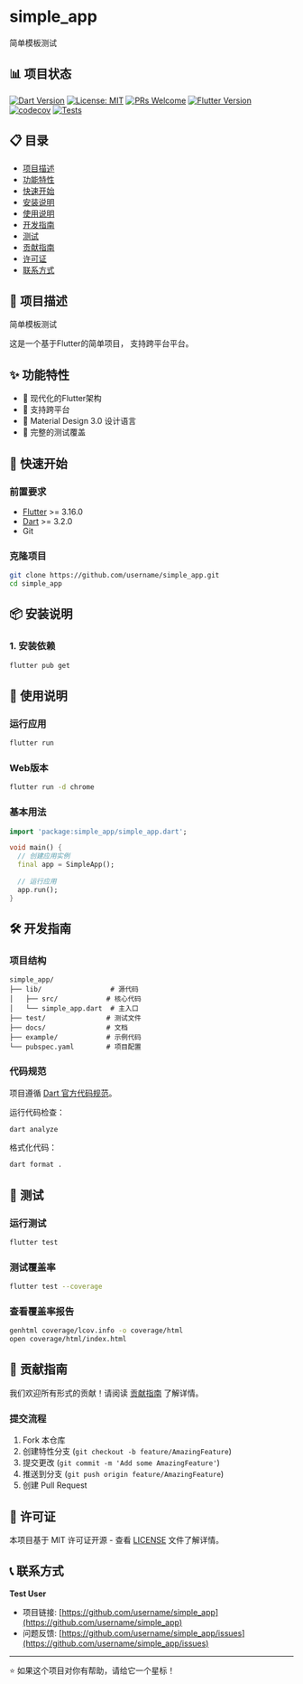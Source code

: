 # simple_app

简单模板测试

## 📊 项目状态

[![Dart Version](https://img.shields.io/badge/dart-%3E%3D3.2.0-blue.svg)](https://dart.dev/)
[![License: MIT](https://img.shields.io/badge/License-MIT-yellow.svg)](https://opensource.org/licenses/MIT)
[![PRs Welcome](https://img.shields.io/badge/PRs-welcome-brightgreen.svg)](http://makeapullrequest.com)
[![Flutter Version](https://img.shields.io/badge/flutter-%3E%3D3.16.0-blue.svg)](https://flutter.dev/)
[![codecov](https://codecov.io/gh/username/simple_app/branch/main/graph/badge.svg)](https://codecov.io/gh/username/simple_app)
[![Tests](https://github.com/username/simple_app/workflows/Tests/badge.svg)](https://github.com/username/simple_app/actions)

## 📋 目录

- [项目描述](#-项目描述)
- [功能特性](#-功能特性)
- [快速开始](#-快速开始)
- [安装说明](#-安装说明)
- [使用说明](#-使用说明)
- [开发指南](#-开发指南)
- [测试](#-测试)
- [贡献指南](#-贡献指南)
- [许可证](#-许可证)
- [联系方式](#-联系方式)

## 📖 项目描述

简单模板测试

这是一个基于Flutter的简单项目，
支持跨平台平台。

## ✨ 功能特性

- 🎯 现代化的Flutter架构
- 📱 支持跨平台
- 🎨 Material Design 3.0 设计语言
- 🧪 完整的测试覆盖

## 🚀 快速开始

### 前置要求

- [Flutter](https://flutter.dev/) >= 3.16.0
- [Dart](https://dart.dev/) >= 3.2.0
- Git

### 克隆项目

```bash
git clone https://github.com/username/simple_app.git
cd simple_app
```

## 📦 安装说明

### 1. 安装依赖

```bash
flutter pub get
```

## 🎯 使用说明

### 运行应用

```bash
flutter run
```

### Web版本

```bash
flutter run -d chrome
```

### 基本用法

```dart
import 'package:simple_app/simple_app.dart';

void main() {
  // 创建应用实例
  final app = SimpleApp();
  
  // 运行应用
  app.run();
}
```

## 🛠️ 开发指南

### 项目结构

```
simple_app/
├── lib/                 # 源代码
│   ├── src/            # 核心代码
│   └── simple_app.dart  # 主入口
├── test/               # 测试文件
├── docs/               # 文档
├── example/            # 示例代码
└── pubspec.yaml        # 项目配置
```

### 代码规范

项目遵循 [Dart 官方代码规范](https://dart.dev/guides/language/effective-dart)。

运行代码检查：

```bash
dart analyze
```

格式化代码：

```bash
dart format .
```

## 🧪 测试

### 运行测试

```bash
flutter test
```

### 测试覆盖率

```bash
flutter test --coverage
```

### 查看覆盖率报告

```bash
genhtml coverage/lcov.info -o coverage/html
open coverage/html/index.html
```

## 🤝 贡献指南

我们欢迎所有形式的贡献！请阅读 [贡献指南](CONTRIBUTING.md) 了解详情。

### 提交流程

1. Fork 本仓库
2. 创建特性分支 (`git checkout -b feature/AmazingFeature`)
3. 提交更改 (`git commit -m 'Add some AmazingFeature'`)
4. 推送到分支 (`git push origin feature/AmazingFeature`)
5. 创建 Pull Request

## 📄 许可证

本项目基于 MIT 许可证开源 - 查看 [LICENSE](LICENSE) 文件了解详情。

## 📞 联系方式

**Test User**

- 项目链接: [https://github.com/username/simple_app](https://github.com/username/simple_app)
- 问题反馈: [https://github.com/username/simple_app/issues](https://github.com/username/simple_app/issues)

---

⭐ 如果这个项目对你有帮助，请给它一个星标！

